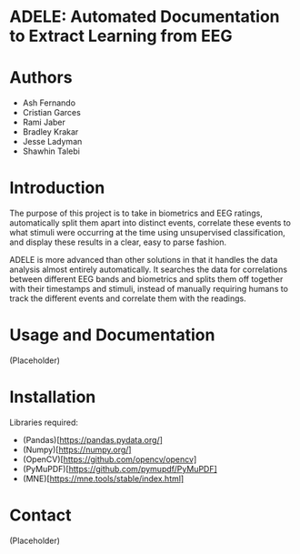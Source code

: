 # ADELE: Automated Documentation to Extract Learning from EEG 
# Authors
* Ash Fernando
* Cristian Garces 
* Rami Jaber
* Bradley Krakar 
* Jesse Ladyman 
* Shawhin Talebi

# Introduction
The purpose of this project is to take in biometrics and EEG ratings, automatically split them apart into distinct events, correlate these events to what stimuli were occurring at the time using unsupervised classification, and display these results in a clear, easy to parse fashion.

ADELE is more advanced than other solutions in that it handles the data analysis almost entirely automatically. It searches the data for correlations between different EEG bands and biometrics and splits them off together with their timestamps and stimuli, instead of manually requiring humans to track the different events and correlate them with the readings.

# Usage and Documentation
(Placeholder)
# Installation
Libraries required:
* (Pandas)[https://pandas.pydata.org/]
* (Numpy)[https://numpy.org/]
* (OpenCV)[https://github.com/opencv/opencv]
* (PyMuPDF)[https://github.com/pymupdf/PyMuPDF]
* (MNE)[https://mne.tools/stable/index.html]
# Contact
(Placeholder)
